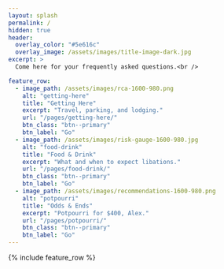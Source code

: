 ```yaml
---
layout: splash
permalink: /
hidden: true
header:
  overlay_color: "#5e616c"
  overlay_image: /assets/images/title-image-dark.jpg
excerpt: >
  Come here for your frequently asked questions.<br />

feature_row:
  - image_path: /assets/images/rca-1600-980.png
    alt: "getting-here"
    title: "Getting Here"
    excerpt: "Travel, parking, and lodging."
    url: "/pages/getting-here/"
    btn_class: "btn--primary"
    btn_label: "Go"
  - image_path: /assets/images/risk-gauge-1600-980.jpg
    alt: "food-drink"
    title: "Food & Drink"
    excerpt: "What and when to expect libations."
    url: "/pages/food-drink/"
    btn_class: "btn--primary"
    btn_label: "Go"
  - image_path: /assets/images/recommendations-1600-980.png
    alt: "potpourri"
    title: "Odds & Ends"
    excerpt: "Potpourri for $400, Alex."
    url: "/pages/potpourri/"
    btn_class: "btn--primary"
    btn_label: "Go"      
---
```


{% include feature_row %}